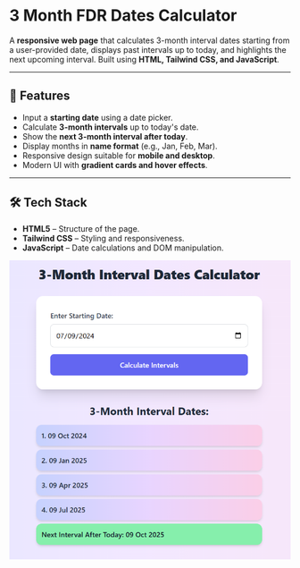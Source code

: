 # 3 Month FDR Dates Calculator

A **responsive web page** that calculates 3-month interval dates starting from a user-provided date, displays past intervals up to today, and highlights the next upcoming interval. Built using **HTML, Tailwind CSS, and JavaScript**.

---

## 🌟 Features

- Input a **starting date** using a date picker.
- Calculate **3-month intervals** up to today's date.
- Show the **next 3-month interval after today**.
- Display months in **name format** (e.g., Jan, Feb, Mar).
- Responsive design suitable for **mobile and desktop**.
- Modern UI with **gradient cards and hover effects**.

---

## 🛠 Tech Stack

- **HTML5** – Structure of the page.
- **Tailwind CSS** – Styling and responsiveness.
- **JavaScript** – Date calculations and DOM manipulation.

![Screenshot](Screenshot.png)
